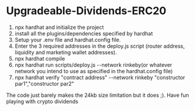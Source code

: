 # Upgradeable-Dividends-ERC20
1. npx hardhat and initialize the project
2. install all the plugins/dependencies specified by hardhat
3. Setup your .env file and hardhat.config file.
4. Enter the 3 required addresses in the deploy.js script (router address, liquidity and marketing wallet addresses).
5. npx hardhat compile
6. npx hardhat run scripts/deploy.js --network rinkeby(or whatever network you intend to use as specified in the hardhat.config file)
7. npx hardhat verify "contract address" --network rinkeby "constructor par1","constructor par2"

The code just barely makes the 24kb size limitation but it does ;). Have fun playing with crypto dividends
